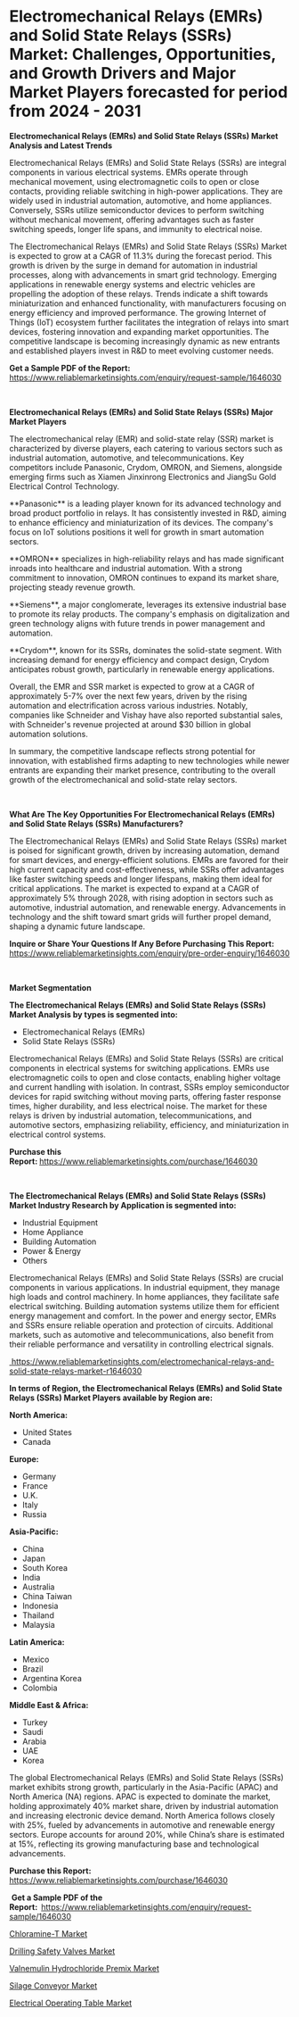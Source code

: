 <p><h1>Electromechanical Relays (EMRs) and Solid State Relays (SSRs) Market: Challenges, Opportunities, and Growth Drivers and Major Market Players forecasted for period from 2024 - 2031</h1></p><p><strong>Electromechanical Relays (EMRs) and Solid State Relays (SSRs) Market Analysis and Latest Trends</strong></p>
<p><p>Electromechanical Relays (EMRs) and Solid State Relays (SSRs) are integral components in various electrical systems. EMRs operate through mechanical movement, using electromagnetic coils to open or close contacts, providing reliable switching in high-power applications. They are widely used in industrial automation, automotive, and home appliances. Conversely, SSRs utilize semiconductor devices to perform switching without mechanical movement, offering advantages such as faster switching speeds, longer life spans, and immunity to electrical noise.</p><p>The Electromechanical Relays (EMRs) and Solid State Relays (SSRs) Market is expected to grow at a CAGR of 11.3% during the forecast period. This growth is driven by the surge in demand for automation in industrial processes, along with advancements in smart grid technology. Emerging applications in renewable energy systems and electric vehicles are propelling the adoption of these relays. Trends indicate a shift towards miniaturization and enhanced functionality, with manufacturers focusing on energy efficiency and improved performance. The growing Internet of Things (IoT) ecosystem further facilitates the integration of relays into smart devices, fostering innovation and expanding market opportunities. The competitive landscape is becoming increasingly dynamic as new entrants and established players invest in R&D to meet evolving customer needs.</p></p>
<p><strong>Get a Sample PDF of the Report:&nbsp;</strong> <a href="https://www.reliablemarketinsights.com/enquiry/request-sample/1646030?utm_campaign=1619&utm_medium=2&utm_source=Github&utm_content=ia&utm_term=27102024&utm_id=electromechanical-relays-emrs-and-solid-state-relays-ssrs">https://www.reliablemarketinsights.com/enquiry/request-sample/1646030</a></p>
<p>&nbsp;</p>
<p><strong>Electromechanical Relays (EMRs) and Solid State Relays (SSRs) Major Market Players</strong></p>
<p><p>The electromechanical relay (EMR) and solid-state relay (SSR) market is characterized by diverse players, each catering to various sectors such as industrial automation, automotive, and telecommunications. Key competitors include Panasonic, Crydom, OMRON, and Siemens, alongside emerging firms such as Xiamen Jinxinrong Electronics and JiangSu Gold Electrical Control Technology.</p><p>**Panasonic** is a leading player known for its advanced technology and broad product portfolio in relays. It has consistently invested in R&D, aiming to enhance efficiency and miniaturization of its devices. The company's focus on IoT solutions positions it well for growth in smart automation sectors.</p><p>**OMRON** specializes in high-reliability relays and has made significant inroads into healthcare and industrial automation. With a strong commitment to innovation, OMRON continues to expand its market share, projecting steady revenue growth.</p><p>**Siemens**, a major conglomerate, leverages its extensive industrial base to promote its relay products. The company's emphasis on digitalization and green technology aligns with future trends in power management and automation.</p><p>**Crydom**, known for its SSRs, dominates the solid-state segment. With increasing demand for energy efficiency and compact design, Crydom anticipates robust growth, particularly in renewable energy applications.</p><p>Overall, the EMR and SSR market is expected to grow at a CAGR of approximately 5-7% over the next few years, driven by the rising automation and electrification across various industries. Notably, companies like Schneider and Vishay have also reported substantial sales, with Schneider's revenue projected at around $30 billion in global automation solutions.</p><p>In summary, the competitive landscape reflects strong potential for innovation, with established firms adapting to new technologies while newer entrants are expanding their market presence, contributing to the overall growth of the electromechanical and solid-state relay sectors.</p></p>
<p>&nbsp;</p>
<p><strong>What Are The Key Opportunities For Electromechanical Relays (EMRs) and Solid State Relays (SSRs) Manufacturers?</strong></p>
<p><p>The Electromechanical Relays (EMRs) and Solid State Relays (SSRs) market is poised for significant growth, driven by increasing automation, demand for smart devices, and energy-efficient solutions. EMRs are favored for their high current capacity and cost-effectiveness, while SSRs offer advantages like faster switching speeds and longer lifespans, making them ideal for critical applications. The market is expected to expand at a CAGR of approximately 5% through 2028, with rising adoption in sectors such as automotive, industrial automation, and renewable energy. Advancements in technology and the shift toward smart grids will further propel demand, shaping a dynamic future landscape.</p></p>
<p><strong>Inquire or Share Your Questions If Any Before Purchasing This Report:</strong> <a href="https://www.reliablemarketinsights.com/enquiry/pre-order-enquiry/1646030?utm_campaign=1619&utm_medium=2&utm_source=Github&utm_content=ia&utm_term=27102024&utm_id=electromechanical-relays-emrs-and-solid-state-relays-ssrs">https://www.reliablemarketinsights.com/enquiry/pre-order-enquiry/1646030</a></p>
<p>&nbsp;</p>
<p><strong>Market Segmentation</strong></p>
<p><strong>The Electromechanical Relays (EMRs) and Solid State Relays (SSRs) Market Analysis by types is segmented into:</strong></p>
<p><ul><li>Electromechanical Relays (EMRs)</li><li>Solid State Relays (SSRs)</li></ul></p>
<p><p>Electromechanical Relays (EMRs) and Solid State Relays (SSRs) are critical components in electrical systems for switching applications. EMRs use electromagnetic coils to open and close contacts, enabling higher voltage and current handling with isolation. In contrast, SSRs employ semiconductor devices for rapid switching without moving parts, offering faster response times, higher durability, and less electrical noise. The market for these relays is driven by industrial automation, telecommunications, and automotive sectors, emphasizing reliability, efficiency, and miniaturization in electrical control systems.</p></p>
<p><strong>Purchase this Report:&nbsp;</strong><a href="https://www.reliablemarketinsights.com/purchase/1646030?utm_campaign=1619&utm_medium=2&utm_source=Github&utm_content=ia&utm_term=27102024&utm_id=electromechanical-relays-emrs-and-solid-state-relays-ssrs">https://www.reliablemarketinsights.com/purchase/1646030</a></p>
<p>&nbsp;</p>
<p><strong>The Electromechanical Relays (EMRs) and Solid State Relays (SSRs) Market Industry Research by Application is segmented into:</strong></p>
<p><ul><li>Industrial Equipment</li><li>Home Appliance</li><li>Building Automation</li><li>Power & Energy</li><li>Others</li></ul></p>
<p><p>Electromechanical Relays (EMRs) and Solid State Relays (SSRs) are crucial components in various applications. In industrial equipment, they manage high loads and control machinery. In home appliances, they facilitate safe electrical switching. Building automation systems utilize them for efficient energy management and comfort. In the power and energy sector, EMRs and SSRs ensure reliable operation and protection of circuits. Additional markets, such as automotive and telecommunications, also benefit from their reliable performance and versatility in controlling electrical signals.</p></p>
<p><a href="https://www.reliablemarketinsights.com/electromechanical-relays-and-solid-state-relays-market-r1646030?utm_campaign=1619&utm_medium=2&utm_source=Github&utm_content=ia&utm_term=27102024&utm_id=electromechanical-relays-emrs-and-solid-state-relays-ssrs">&nbsp;https://www.reliablemarketinsights.com/electromechanical-relays-and-solid-state-relays-market-r1646030</a></p>
<p><strong>In terms of Region, the Electromechanical Relays (EMRs) and Solid State Relays (SSRs) Market Players available by Region are:</strong></p>
<p>
    <p> <strong> North America: </strong>
        <ul>
            <li>United States</li>
            <li>Canada</li>
        </ul>
        </p> 
    <p> <strong> Europe: </strong>
        <ul>
            <li>Germany</li>
            <li>France</li>
            <li>U.K.</li>
            <li>Italy</li>
            <li>Russia</li>
        </ul>
        </p> 
    <p> <strong> Asia-Pacific: </strong>
        <ul>
            <li>China</li>
            <li>Japan</li>
            <li>South Korea</li>
            <li>India</li>
            <li>Australia</li>
            <li>China Taiwan</li>
            <li>Indonesia</li>
            <li>Thailand</li>
            <li>Malaysia</li>
        </ul>
        </p> 
    <p> <strong> Latin America: </strong>
        <ul>
            <li>Mexico</li>
            <li>Brazil</li>
            <li>Argentina Korea</li>
            <li>Colombia</li>
        </ul>
        </p> 
    <p> <strong> Middle East & Africa: </strong>
        <ul>
            <li>Turkey</li>
            <li>Saudi</li>
            <li>Arabia</li>
            <li>UAE</li>
            <li>Korea</li>
        </ul>
    </p>
    </p>
<p><p>The global Electromechanical Relays (EMRs) and Solid State Relays (SSRs) market exhibits strong growth, particularly in the Asia-Pacific (APAC) and North America (NA) regions. APAC is expected to dominate the market, holding approximately 40% market share, driven by industrial automation and increasing electronic device demand. North America follows closely with 25%, fueled by advancements in automotive and renewable energy sectors. Europe accounts for around 20%, while China’s share is estimated at 15%, reflecting its growing manufacturing base and technological advancements.</p></p>
<p><strong>Purchase this Report: </strong><a href="https://www.reliablemarketinsights.com/purchase/1646030?utm_campaign=1619&utm_medium=2&utm_source=Github&utm_content=ia&utm_term=27102024&utm_id=electromechanical-relays-emrs-and-solid-state-relays-ssrs">https://www.reliablemarketinsights.com/purchase/1646030</a></p>
<p>&nbsp;<strong>Get a Sample PDF of the Report:&nbsp;&nbsp;</strong><a href="https://www.reliablemarketinsights.com/enquiry/request-sample/1646030?utm_campaign=1619&utm_medium=2&utm_source=Github&utm_content=ia&utm_term=27102024&utm_id=electromechanical-relays-emrs-and-solid-state-relays-ssrs">https://www.reliablemarketinsights.com/enquiry/request-sample/1646030</a></p>
<p><strong></strong></p>
<p><p><a href="https://www.linkedin.com/pulse/global-chloramine-t-market-pulse-trends-growth-analysis-nq4we?trk=public_post_embed_feed-article-content&utm_campaign=1619&utm_medium=2&utm_source=Github&utm_content=ia&utm_term=27102024&utm_id=electromechanical-relays-emrs-and-solid-state-relays-ssrs">Chloramine-T Market</a></p><p><a href="https://www.linkedin.com/pulse/drilling-safety-valves-market-trends-growth-outlook-2024-rzf1e?trk=public_post_embed_feed-article-content&utm_campaign=1619&utm_medium=2&utm_source=Github&utm_content=ia&utm_term=27102024&utm_id=electromechanical-relays-emrs-and-solid-state-relays-ssrs">Drilling Safety Valves Market</a></p><p><a href="https://www.linkedin.com/pulse/valnemulin-hydrochloride-premix-sector-surge-145-growth-u2xve?trk=public_post_embed_feed-article-content&utm_campaign=1619&utm_medium=2&utm_source=Github&utm_content=ia&utm_term=27102024&utm_id=electromechanical-relays-emrs-and-solid-state-relays-ssrs">Valnemulin Hydrochloride Premix Market</a></p><p><a href="https://www.linkedin.com/pulse/analyzing-silage-conveyor-market-dynamics-growth-drivers-tanne?trk=public_post_embed_feed-article-content&utm_campaign=1619&utm_medium=2&utm_source=Github&utm_content=ia&utm_term=27102024&utm_id=electromechanical-relays-emrs-and-solid-state-relays-ssrs">Silage Conveyor Market</a></p><p><a href="https://www.linkedin.com/pulse/electrical-operating-table-market-trends-detailed-study-its-j18fe?trk=public_post_embed_feed-article-content&utm_campaign=1619&utm_medium=2&utm_source=Github&utm_content=ia&utm_term=27102024&utm_id=electromechanical-relays-emrs-and-solid-state-relays-ssrs">Electrical Operating Table Market</a></p></p>